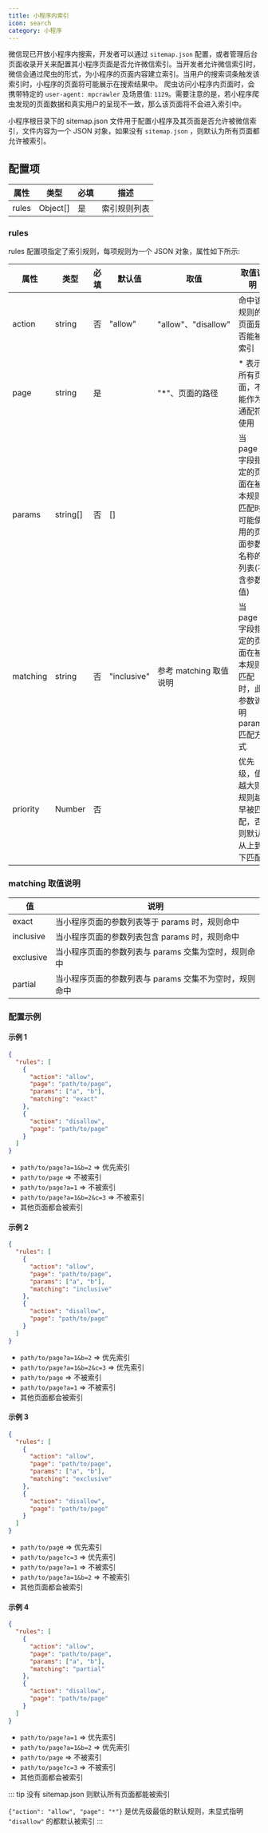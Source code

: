 ```yaml
---
title: 小程序内索引
icon: search
category: 小程序
---
```


微信现已开放小程序内搜索，开发者可以通过 `sitemap.json` 配置，或者管理后台页面收录开关来配置其小程序页面是否允许微信索引。当开发者允许微信索引时，微信会通过爬虫的形式，为小程序的页面内容建立索引。当用户的搜索词条触发该索引时，小程序的页面将可能展示在搜索结果中。 爬虫访问小程序内页面时，会携带特定的 `user-agent: mpcrawler` 及场景值: `1129`。需要注意的是，若小程序爬虫发现的页面数据和真实用户的呈现不一致，那么该页面将不会进入索引中。

小程序根目录下的 sitemap.json 文件用于配置小程序及其页面是否允许被微信索引，文件内容为一个 JSON 对象，如果没有 `sitemap.json` ，则默认为所有页面都允许被索引。

<!-- more -->

## 配置项

| 属性  | 类型     | 必填 | 描述         |
| ----- | -------- | ---- | ------------ |
| rules | Object[] | 是   | 索引规则列表 |

### rules

rules 配置项指定了索引规则，每项规则为一个 JSON 对象，属性如下所示:

| 属性     | 类型     | 必填 | 默认值      | 取值                   | 取值说明                                                                       |
| -------- | -------- | ---- | ----------- | ---------------------- | ------------------------------------------------------------------------------ |
| action   | string   | 否   | "allow"     | "allow"、"disallow"    | 命中该规则的页面是否能被索引                                                   |
| page     | string   | 是   |             | "\*"、页面的路径       | \* 表示所有页面，不能作为通配符使用                                            |
| params   | string[] | 否   | []          |                        | 当 page 字段指定的页面在被本规则匹配时可能使用的页面参数名称的列表(不含参数值) |
| matching | string   | 否   | "inclusive" | 参考 matching 取值说明 | 当 page 字段指定的页面在被本规则匹配时，此参数说明 params 匹配方式             |
| priority | Number   | 否   |             |                        | 优先级，值越大则规则越早被匹配，否则默认从上到下匹配                           |

### matching 取值说明

| 值        | 说明                                                   |
| --------- | ------------------------------------------------------ |
| exact     | 当小程序页面的参数列表等于 params 时，规则命中         |
| inclusive | 当小程序页面的参数列表包含 params 时，规则命中         |
| exclusive | 当小程序页面的参数列表与 params 交集为空时，规则命中   |
| partial   | 当小程序页面的参数列表与 params 交集不为空时，规则命中 |

### 配置示例

#### 示例 1

```json
{
  "rules": [
    {
      "action": "allow",
      "page": "path/to/page",
      "params": ["a", "b"],
      "matching": "exact"
    },
    {
      "action": "disallow",
      "page": "path/to/page"
    }
  ]
}
```

- `path/to/page?a=1&b=2` => 优先索引
- `path/to/page` => 不被索引
- `path/to/page?a=1` => 不被索引
- `path/to/page?a=1&b=2&c=3` => 不被索引
- 其他页面都会被索引

#### 示例 2

```json
{
  "rules": [
    {
      "action": "allow",
      "page": "path/to/page",
      "params": ["a", "b"],
      "matching": "inclusive"
    },
    {
      "action": "disallow",
      "page": "path/to/page"
    }
  ]
}
```

- `path/to/page?a=1&b=2` => 优先索引
- `path/to/page?a=1&b=2&c=3` => 优先索引
- `path/to/page` => 不被索引
- `path/to/page?a=1` => 不被索引
- 其他页面都会被索引

#### 示例 3

```json
{
  "rules": [
    {
      "action": "allow",
      "page": "path/to/page",
      "params": ["a", "b"],
      "matching": "exclusive"
    },
    {
      "action": "disallow",
      "page": "path/to/page"
    }
  ]
}
```

- `path/to/pag`e => 优先索引
- `path/to/page?c=3` => 优先索引
- `path/to/page?a=1` => 不被索引
- `path/to/page?a=1&b=2` => 不被索引
- 其他页面都会被索引

#### 示例 4

```json
{
  "rules": [
    {
      "action": "allow",
      "page": "path/to/page",
      "params": ["a", "b"],
      "matching": "partial"
    },
    {
      "action": "disallow",
      "page": "path/to/page"
    }
  ]
}
```

- `path/to/page?a=1` => 优先索引
- `path/to/page?a=1&b=2` => 优先索引
- `path/to/page` => 不被索引
- `path/to/page?c=3` => 不被索引
- 其他页面都会被索引

::: tip
没有 sitemap.json 则默认所有页面都能被索引

`{"action": "allow", "page": "*"}` 是优先级最低的默认规则，未显式指明 `"disallow"` 的都默认被索引
:::
